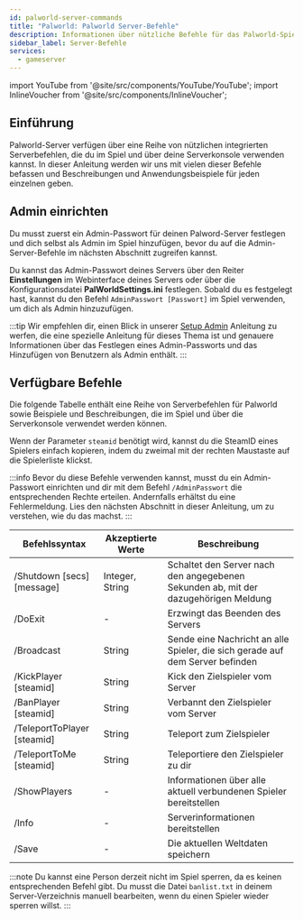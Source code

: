 ```yaml
---
id: palworld-server-commands
title: "Palworld: Palworld Server-Befehle"
description: Informationen über nützliche Befehle für das Palworld-Spiel von ZAP-Hosting - ZAP-Hosting.com Dokumentation
sidebar_label: Server-Befehle
services:
  - gameserver
---
```


import YouTube from '@site/src/components/YouTube/YouTube';
import InlineVoucher from '@site/src/components/InlineVoucher';

## Einführung
Palworld-Server verfügen über eine Reihe von nützlichen integrierten Serverbefehlen, die du im Spiel und über deine Serverkonsole verwenden kannst. In dieser Anleitung werden wir uns mit vielen dieser Befehle befassen und Beschreibungen und Anwendungsbeispiele für jeden einzelnen geben.

<YouTube videoId="SDZC4-FEdNM" imageSrc="https://screensaver01.zap-hosting.com/index.php/s/YiHRHMGwj6aEiSs/preview" title="Set up your PALWORLD server in just one MINUTE!" description="Feel like you understand better when you see things in action? We’ve got you! Dive into our video that breaks it all down for you. Whether you're in a rush or just prefer to soak up information in the most engaging way possible!"/>

<InlineVoucher />

## Admin einrichten

Du musst zuerst ein Admin-Passwort für deinen Palword-Server festlegen und dich selbst als Admin im Spiel hinzufügen, bevor du auf die Admin-Server-Befehle im nächsten Abschnitt zugreifen kannst.

Du kannst das Admin-Passwort deines Servers über den Reiter **Einstellungen** im Webinterface deines Servers oder über die Konfigurationsdatei **PalWorldSettings.ini** festlegen. Sobald du es festgelegt hast, kannst du den Befehl `AdminPasswort [Passwort]` im Spiel verwenden, um dich als Admin hinzuzufügen.

:::tip
Wir empfehlen dir, einen Blick in unserer [Setup Admin](palworld-admin.md) Anleitung zu werfen, die eine spezielle Anleitung für dieses Thema ist und genauere Informationen über das Festlegen eines Admin-Passworts und das Hinzufügen von Benutzern als Admin enthält.
:::

## Verfügbare Befehle

Die folgende Tabelle enthält eine Reihe von Serverbefehlen für Palworld sowie Beispiele und Beschreibungen, die im Spiel und über die Serverkonsole verwendet werden können.

Wenn der Parameter `steamid` benötigt wird, kannst du die SteamID eines Spielers einfach kopieren, indem du zweimal mit der rechten Maustaste auf die Spielerliste klickst.

:::info
Bevor du diese Befehle verwenden kannst, musst du ein Admin-Passwort einrichten und dir mit dem Befehl `/AdminPasswort` die entsprechenden Rechte erteilen. Andernfalls erhältst du eine Fehlermeldung. Lies den nächsten Abschnitt in dieser Anleitung, um zu verstehen, wie du das machst.
:::

| Befehlssyntax               | Akzeptierte Werte | Beschreibung                                                                        | 
| --------------------------- | ----------------- | ----------------------------------------------------------------------------------- | 
| /Shutdown [secs] [message]  | Integer, String   | Schaltet den Server nach den angegebenen Sekunden ab, mit der dazugehörigen Meldung | 
| /DoExit                     | -                 | Erzwingt das Beenden des Servers                                                    | 
| /Broadcast                  | String            | Sende eine Nachricht an alle Spieler, die sich gerade auf dem Server befinden       | 
| /KickPlayer [steamid]       | String            | Kick den Zielspieler vom Server                                                     | 
| /BanPlayer [steamid]        | String            | Verbannt den Zielspieler vom Server                                                 | 
| /TeleportToPlayer [steamid] | String            | Teleport zum Zielspieler                                                            | 
| /TeleportToMe [steamid]     | String            | Teleportiere den Zielspieler zu dir                                                 | 
| /ShowPlayers                | -                 | Informationen über alle aktuell verbundenen Spieler bereitstellen                   | 
| /Info                       | -                 | Serverinformationen bereitstellen                                                   | 
| /Save                       | -                 | Die aktuellen Weltdaten speichern                                                   |

:::note
Du kannst eine Person derzeit nicht im Spiel sperren, da es keinen entsprechenden Befehl gibt. Du musst die Datei `banlist.txt` in deinem Server-Verzeichnis manuell bearbeiten, wenn du einen Spieler wieder sperren willst.
:::